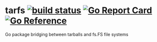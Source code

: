 # tarfs [![build status](https://github.com/stealthrocket/tarfs/actions/workflows/go.yml/badge.svg?branch=main)](https://github.com/stealthrocket/tarfs/actions) [![Go Report Card](https://goreportcard.com/badge/github.com/stealthrocket/tarfs)](https://goreportcard.com/report/github.com/stealthrocket/tarfs) [![Go Reference](https://pkg.go.dev/badge/github.com/stealthrocket/tarfs.svg)](https://pkg.go.dev/github.com/stealthrocket/tarfs)
Go package bridging between tarballs and fs.FS file systems
